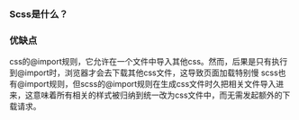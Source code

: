 ### Scss是什么？

### 优缺点
css的@import规则，它允许在一个文件中导入其他css。然而，后果是只有执行到@import时，浏览器才会去下载其他css文件，这导致页面加载特别慢
scss也有@import规则，但scss的@import规则在生成css文件时久把相关文件导入进来，这意味着所有相关的样式被归纳到统一改为css文件中，而无需发起额外的下载请求。